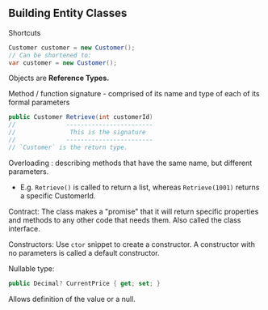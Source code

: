 ## Building Entity Classes

Shortcuts
```csharp
Customer customer = new Customer();
// Can be shortened to:
var customer = new Customer();
```
Objects are <b>Reference Types.</b>


Method / function signature - comprised of its name and type of each of its 
formal parameters
```csharp
public Customer Retrieve(int customerId)
//              ------------------------
//               This is the signature
//              ------------------------
// `Customer` is the return type.

``` 

Overloading : describing methods that have the same name, but different parameters.
* E.g. `Retrieve()` is called to return a list, whereas `Retrieve(1001)` returns a specific CustomerId.

Contract: The class makes a "promise" that it will return specific properties and methods to any other code that needs them. Also called the class interface.

Constructors: Use `ctor` snippet to create a constructor. A constructor with no parameters is called a default constructor.

Nullable type:
```csharp
public Decimal? CurrentPrice { get; set; }
```
Allows definition of the value or a null.